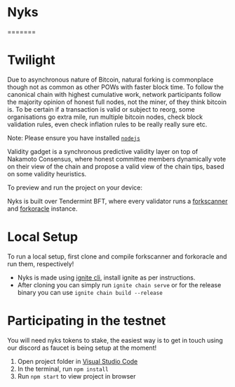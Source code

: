 # Nyks
=======
# Twilight

Due to asynchronous nature of Bitcoin, natural forking is commonplace though not as common as other POWs with faster block time. To follow the canonical chain with highest cumulative work, network participants follow the majority opinion of honest full nodes, not the miner, of they think bitcoin is. To be certain if a transaction is valid or subject to reorg, some organisations go extra mile, run multiple bitcoin nodes, check block validation rules, even check inflation rules to be really really sure etc.

Note: Please ensure you have installed <code><a href="https://nodejs.org/en/download/">nodejs</a></code>

Validity gadget is a synchronous predictive validity layer on top of Nakamoto Consensus, where honest committee members dynamically vote on their view of the chain and propose a valid view of the chain tips, based on some validity heuristics.

To preview and run the project on your device:


Nyks is built over Tendermint BFT, where every validator runs a [forkscanner](https://github.com/twilight-project/forkscanner) and [forkoracle](https://github.com/twilight-project/forkoracle-go) instance.

# Local Setup

To run a local setup, first clone and compile forkscanner and forkoracle and run them, respectively!

- Nyks is made using [ignite cli](https://docs.ignite.com/guide/install), install ignite as per instructions.
- After cloning you can simply run `ignite chain serve` or for the release binary you can use `ignite chain build --release`

# Participating in the testnet

You will need nyks tokens to stake, the easiest way is to get in touch using our discord as faucet is being setup at the moment!
1. Open project folder in <a href="https://code.visualstudio.com/download">Visual Studio Code</a>
2. In the terminal, run `npm install`
3. Run `npm start` to view project in browser

